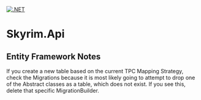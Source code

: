 [![.NET](https://github.com/mbaier1/Skyrim.Api/actions/workflows/dotnet.yml/badge.svg)](https://github.com/mbaier1/Skyrim.Api/actions/workflows/dotnet.yml)

# Skyrim.Api

## Entity Framework Notes

If you create a new table based on the current TPC Mapping Strategy, check the Migrations because it is most likely going to attempt to drop
one of the Abstract classes as a table, which does not exist. If you see this, delete that specific MigrationBuilder.
